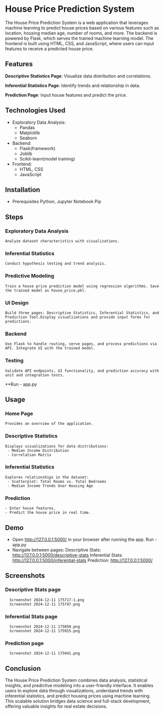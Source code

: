 # House Price Prediction System
  The House Price Prediction System is a web application that leverages machine learning to predict house prices based on various features such as location, housing median age, number of rooms, and more. The backend is powered by Flask, which serves the trained machine learning model. The frontend is built using HTML, CSS, and JavaScript, where users can input features to receive a predicted house price.

## Features

   **Descriptive Statistics Page**: Visualize data distribution and correlations.

   **Inferential Statistics Page**: Identify trends and relationship in data.

   **Prediction Page**: Input house features and predict the price. 

## Technologies Used

   * Exploratory Data Analysis:
     - Pandas
     - Matplotlib
     - Seaborn
   * Backend:
     - Flask(framework)
     - Joblib
     - Scikit-learn(model training)
   * Frontend:
     - HTML, CSS
     - JavaScript

## Installation
* Prerequisites
   Python, Jupyter Notebook
   Pip 

## Steps

### Exploratory Data Analysis
    Analyze dataset characteristics with visualizations.
### Inferential Statistics
    Conduct hypothesis testing and trend analysis.
### Predictive Modeling
    Train a house price prediction model using regression algorithms. Save the trained model as house_price.pkl.  
### UI Design
    Build three pages: Descriptive Statistics, Inferential Statistics, and Prediction Tool.Display visualizations and provide input forms for predictions.              
### Backend
    Use Flask to handle routing, serve pages, and process predictions via API. Integrate UI with the trained model. 
### Testing
    Validate API endpoints, UI functionality, and prediction accuracy with unit and integration tests.
**Run - app.py

## Usage

### Home Page
    Provides an overview of the application.
### Descriptive Statistics
    Displays visualizations for data distributions:
     - Median Income Distribution
     - Correlation Matrix
### Inferential Statistics
    Explores relationships in the dataset:
     - Scatterplot: Total Rooms vs. Total Bedrooms
     - Median Income Trends Over Housing Age     
### Prediction
    - Enter house features.
    - Predict the house price in real time.

## Demo

- Open http://127.0.0.1:5000/ in your browser after running the app.
      Run - app.py
- Navigate between pages:
      Descriptive Stats: http://127.0.0.1:5000/descriptive-stats
      Inferential Stats: http://127.0.0.1:5000/inferential-stats
      Prediction: http://127.0.0.1:5000/ 

## Screenshots

  ### Descriptive Stats page           
      Screenshot 2024-12-11 175717-1.png
      Screenshot 2024-12-11 175747.png
  ### Inferential Stats page
      Screenshot 2024-12-11 175850.png
      Screenshot 2024-12-11 175915.png
  ### Prediction page
      Screenshot 2024-12-11 175941.png

## Conclusion

   The House Price Prediction System combines data analysis, statistical insights, and predictive modeling into a user-friendly interface. It enables users to explore data through visualizations, understand trends with inferential statistics, and predict housing prices using machine learning. This scalable solution bridges data science and full-stack development, offering valuable insights for real estate decisions.              


         




    
   